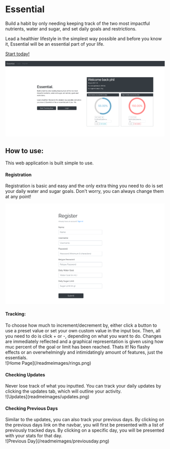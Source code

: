 # Essential

Build a habit by only needing keeping track of the two most impactful nutrients, water and sugar, and set daily goals and restrictions.

Lead a healthier lifestyle in the simplest way possible and before you know it, Essential will be an essential part of your life.

<a href="https://essentialtracker.herokuapp.com/">Start today!</a>

![Main Page](/readmeimages/mainpage.png)

<h2>How to use:</h2>
This web application is built simple to use. 

<h4>Registration</h4>
Registration is basic and easy and the only extra thing you need to do is set your daily water and sugar goals. Don't worry, you can always change them at any point! 


![Register](/readmeimages/register.png)

<h4>Tracking:</h4>
To choose how much to increment/decrement by, either click a button to use a preset value or set your own custom value in the input box.
Then, all you need to do is click + or -, depending on what you want to do. Changes are immediately reflected and a graphical representation is given using how muc percent of the goal or limit has been reached. Thats it! No flashy effects or an overwhelmingly and intimidatingly amount of features, just the essentials.  

<br>
![Home Page](/readmeimages/rings.png)

<h4>Checking Updates</h4>
Never lose track of what you inputted. You can track your daily updates by clicking the updates tab, which will outline your activity.

<br>
![Updates](readmeimages/updates.png)

<h4>Checking Previous Days</h4>
Similar to the updates, you can also track your previous days. By clicking on the previous days link on the navbar, you will first be presented with a list of previously tracked days. By clicking on a specific day, you will be presented with your stats for that day.

<br>
![Previous Day](/readmeimages/previousday.png)
